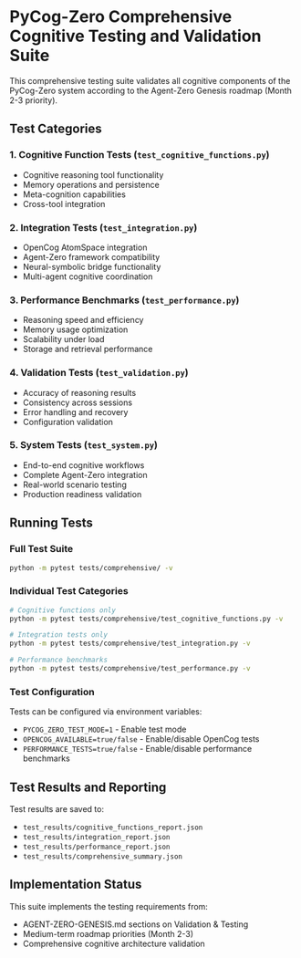 # PyCog-Zero Comprehensive Cognitive Testing and Validation Suite

This comprehensive testing suite validates all cognitive components of the PyCog-Zero system according to the Agent-Zero Genesis roadmap (Month 2-3 priority).

## Test Categories

### 1. Cognitive Function Tests (`test_cognitive_functions.py`)
- Cognitive reasoning tool functionality
- Memory operations and persistence
- Meta-cognition capabilities
- Cross-tool integration

### 2. Integration Tests (`test_integration.py`)
- OpenCog AtomSpace integration
- Agent-Zero framework compatibility
- Neural-symbolic bridge functionality
- Multi-agent cognitive coordination

### 3. Performance Benchmarks (`test_performance.py`)
- Reasoning speed and efficiency
- Memory usage optimization
- Scalability under load
- Storage and retrieval performance

### 4. Validation Tests (`test_validation.py`)
- Accuracy of reasoning results
- Consistency across sessions
- Error handling and recovery
- Configuration validation

### 5. System Tests (`test_system.py`)
- End-to-end cognitive workflows
- Complete Agent-Zero integration
- Real-world scenario testing
- Production readiness validation

## Running Tests

### Full Test Suite
```bash
python -m pytest tests/comprehensive/ -v
```

### Individual Test Categories
```bash
# Cognitive functions only
python -m pytest tests/comprehensive/test_cognitive_functions.py -v

# Integration tests only  
python -m pytest tests/comprehensive/test_integration.py -v

# Performance benchmarks
python -m pytest tests/comprehensive/test_performance.py -v
```

### Test Configuration
Tests can be configured via environment variables:
- `PYCOG_ZERO_TEST_MODE=1` - Enable test mode
- `OPENCOG_AVAILABLE=true/false` - Enable/disable OpenCog tests
- `PERFORMANCE_TESTS=true/false` - Enable/disable performance benchmarks

## Test Results and Reporting

Test results are saved to:
- `test_results/cognitive_functions_report.json`
- `test_results/integration_report.json`
- `test_results/performance_report.json`
- `test_results/comprehensive_summary.json`

## Implementation Status

This suite implements the testing requirements from:
- AGENT-ZERO-GENESIS.md sections on Validation & Testing
- Medium-term roadmap priorities (Month 2-3)
- Comprehensive cognitive architecture validation